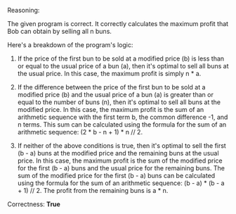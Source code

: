Reasoning:

The given program is correct. It correctly calculates the maximum profit that Bob can obtain by selling all n buns. 

Here's a breakdown of the program's logic:

1. If the price of the first bun to be sold at a modified price (b) is less than or equal to the usual price of a bun (a), then it's optimal to sell all buns at the usual price. In this case, the maximum profit is simply n * a.

2. If the difference between the price of the first bun to be sold at a modified price (b) and the usual price of a bun (a) is greater than or equal to the number of buns (n), then it's optimal to sell all buns at the modified price. In this case, the maximum profit is the sum of an arithmetic sequence with the first term b, the common difference -1, and n terms. This sum can be calculated using the formula for the sum of an arithmetic sequence: (2 * b - n + 1) * n // 2.

3. If neither of the above conditions is true, then it's optimal to sell the first (b - a) buns at the modified price and the remaining buns at the usual price. In this case, the maximum profit is the sum of the modified price for the first (b - a) buns and the usual price for the remaining buns. The sum of the modified price for the first (b - a) buns can be calculated using the formula for the sum of an arithmetic sequence: (b - a) * (b - a + 1) // 2. The profit from the remaining buns is a * n.

Correctness: **True**